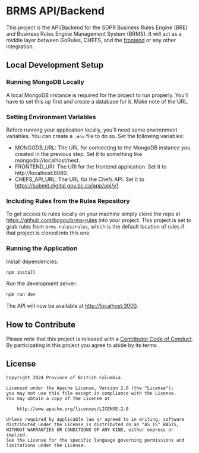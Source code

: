 # BRMS API/Backend

This project is the API/Backend for the SDPR Business Rules Engine (BRE) and Business Rules Engine Management System (BRMS). It will act as a middle layer between GoRules, CHEFS, and the [frontend](https://github.com/bcgov/brms-simulator-frontend) or any other integration.

## Local Development Setup

### Running MongoDB Locally

A local MongoDB instance is required for the project to run properly. You'll have to set this up first and create a database for it. Make note of the URL.

### Setting Environment Variables

Before running your application locally, you'll need some environment variables. You can create a `.env` file to do so. Set the following variables:

- MONGODB_URL: The URL for connecting to the MongoDB instance you created in the previous step. Set it to something like mongodb://localhost/nest.
- FRONTEND_URI: The URI for the frontend application. Set it to http://localhost:8080.
- CHEFS_API_URL: The URL for the Chefs API. Set it to https://submit.digital.gov.bc.ca/app/api/v1.

### Including Rules from the Rules Repository

To get access to rules locally on your machine simply clone the repo at https://github.com/bcgov/brms-rules into your project. This project is set to grab rules from `brms-rules/rules`, which is the default location of rules if that project is cloned into this one.

### Running the Application

Install dependencies:

```bash
npm install
```

Run the development server:

```bash
npm run dev
```

The API will now be available at [http://localhost:3000](http://localhost:3000).

## How to Contribute

Please note that this project is released with a [Contributor Code of Conduct](CODE_OF_CONDUCT.md). By participating in this project you agree to abide by its terms.

## License

```
Copyright 2024 Province of British Columbia

Licensed under the Apache License, Version 2.0 (the "License");
you may not use this file except in compliance with the License.
You may obtain a copy of the License at

    http://www.apache.org/licenses/LICENSE-2.0

Unless required by applicable law or agreed to in writing, software
distributed under the License is distributed on an "AS IS" BASIS,
WITHOUT WARRANTIES OR CONDITIONS OF ANY KIND, either express or implied.
See the License for the specific language governing permissions and
limitations under the License.
```
